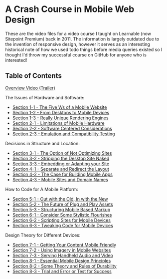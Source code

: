 # A Crash Course in Mobile Web Design

These are the video files for a video course I taught on Learnable (now Sitepoint Premium) back in 2011.
The information is largely outdated due to the invention of responsive design, however it serves as an interesting historical note of how we used todo things before media queries existed so I thought I'd throw my successful course on GitHub for anyone who is interested!

## Table of Contents

[Overview Video (Trailer)](Trailer.mp4)

The Issues of Hardware and Software:
* [Section 1-1 - The Five Ws of a Mobile Website](1-1.mp4)
* [Section 1-2 - From Desktops to Mobile Devices](1-2.mp4)
* [Section 1-3 - Really Unique Rendering Engines](1-3.mp4)
* [Section 2-1 - Limitations of Mobile Hardware](2-1.mp4)
* [Section 2-2 - Software Centered Considerations](2-2.mp4)
* [Section 2-3 - Emulation and Compatibility Testing](2-3.mp4)

Decisions in Structure and Location:
* [Section 3-1 - The Option of Not Optimizing Sites](3-1.mp4)
* [Section 3-2 - Stripping the Desktop Site Naked](3-2.mp4)
* [Section 3-3 - Embedding or Adapting your Site](3-3.mp4)
* [Section 4-1 - Separate and Redirect the Layout](4-1.mp4)
* [Section 4-2 - The Case for Building Mobile Apps](4-2.mp4)
* [Section 4-3 - Mobile Sites and Domain Names](4-3.mp4)

How to Code for A Mobile Platform:
* [Section 5-1 - Out with the Old, In with the New](5-1.mp4)
* [Section 5-2 - The Future of Plug and Play Assets](5-2.mp4)
* [Section 5-3 - Structuring Mobile Based Markup](5-3.mp4)
* [Section 6-1 - Consider Some Stylistic Flourishes](6-1.mp4)
* [Section 6-2 - Scripting Sites for Mobile Devices](6-2.mp4)
* [Section 6-3 - Tweaking Code for Mobile Devices](6-3.mp4)

Design Theory for Different Devices:
* [Section 7-1 - Getting Your Content Mobile Friendly](7-1.mp4)
* [Section 7-2 - Using Imagery in Mobile Websites](7-2.mp4)
* [Section 7-3 - Serving Handheld Audio and Video](7-3.mp4)
* [Section 8-1 - Essential Mobile Design Principles](8-1.mp4)
* [Section 8-2 - Some Theory and Rules of Durability](8-2.mp4)
* [Section 8-3 - Trial and Error or Test for Success](8-3.mp4)
